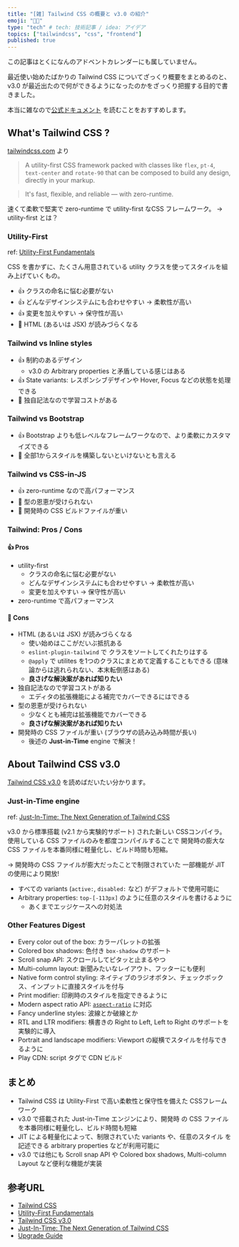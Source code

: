 ```yaml
---
title: "[雑] Tailwind CSS の概要と v3.0 の紹介"
emoji: "🎅🏻"
type: "tech" # tech: 技術記事 / idea: アイデア
topics: ["tailwindcss", "css", "frontend"]
published: true
---
```


この記事はとくになんのアドベントカレンダーにも属していません。

最近使い始めたばかりの Tailwind CSS についてざっくり概要をまとめるのと、 v3.0 が最近出たので何ができるようになったのかをざっくり把握する目的で書きました。

本当に雑なので[公式ドキュメント](https://tailwindcss.com) を読むことをおすすめします。

## What's Tailwind CSS ?
[tailwindcss.com](https://tailwindcss.com) より
> A utility-first CSS framework packed with classes like `flex`, `pt-4`, `text-center` and `rotate-90` that can be composed to build any design, directly in your markup.

> It's fast, flexible, and reliable — with zero-runtime.

速くて柔軟で堅実で zero-runtime で utility-first なCSS フレームワーク。
→ utility-first とは？

### Utility-First
ref: [Utility-First Fundamentals](https://tailwindcss.com/docs/utility-first)

CSS を書かずに、たくさん用意されている utility クラスを使ってスタイルを組み上げていくもの。

- 👍 クラスの命名に悩む必要がない
- 👍 どんなデザインシステムにも合わせやすい → 柔軟性が高い
- 👍 変更を加えやすい → 保守性が高い
- 🤔 HTML (あるいは JSX) が読みづらくなる

### Tailwind vs Inline styles
- 👍 制約のあるデザイン
  - v3.0 の Arbitrary properties と矛盾している感じはある
- 👍 State variants: レスポンシブデザインや Hover, Focus などの状態を処理できる
- 🤔 独自記法なので学習コストがある

### Tailwind vs Bootstrap
- 👍 Bootstrap よりも低レベルなフレームワークなので、より柔軟にカスタマイズできる
- 🤔 全部1からスタイルを構築しないといけないとも言える

### Tailwind vs CSS-in-JS
- 👍 zero-runtime なので高パフォーマンス
- 🤔 型の恩恵が受けられない
- 🤔 開発時の CSS ビルドファイルが重い

### Tailwind: Pros / Cons
#### 👍 Pros
- utility-first
  - クラスの命名に悩む必要がない
  - どんなデザインシステムにも合わせやすい → 柔軟性が高い
  - 変更を加えやすい → 保守性が高い
- zero-runtime で高パフォーマンス

#### 🤔 Cons
- HTML (あるいは JSX) が読みづらくなる
  - 使い始めはここがだいぶ抵抗ある
  - `eslint-plugin-tailwind` で クラスをソートしてくれたりはする
  - `@apply` で utilites を1つのクラスにまとめて定義することもできる (意味論からは逃れられない、本末転倒感はある)
  - **良さげな解決案があれば知りたい**
- 独自記法なので学習コストがある
  - エディタの拡張機能による補完でカバーできるにはできる
- 型の恩恵が受けられない
  - 少なくとも補完は拡張機能でカバーできる
  - **良さげな解決案があれば知りたい**
- 開発時の CSS ファイルが重い (ブラウザの読み込み時間が長い)
  - 後述の **Just-in-Time** engine で解決！


## About Tailwind CSS v3.0
[Tailwind CSS v3.0](https://tailwindcss.com/blog/tailwindcss-v3) を読めばだいたい分かります。

### Just-in-Time engine
ref: [Just-In-Time: The Next Generation of Tailwind CSS](https://tailwindcss.com/blog/just-in-time-the-next-generation-of-tailwind-css)

v3.0 から標準搭載 (v2.1 から実験的サポート) された新しい CSSコンパイラ。
使用している CSS ファイルのみを都度コンパイルすることで 開発時の膨大な CSS ファイルを本番同様に軽量化し、ビルド時間も短縮。

→ 開発時の CSS ファイルが膨大だったことで制限されていた 一部機能が JIT の使用により開放!
- すべての variants (`active:`, `disabled:` など) がデフォルトで使用可能に
- Arbitrary properties: `top-[-113px]` のように任意のスタイルを書けるように
  - あくまでエッジケースへの対処法

### Other Features Digest
- Every color out of the box: カラーパレットの拡張
- Colored box shadows: 色付き `box-shadow` のサポート
- Scroll snap API: スクロールしてピタッと止まるやつ
- Multi-column layout: 新聞みたいなレイアウト、フッターにも便利
- Native form control styling: ネイティブのラジオボタン、チェックボックス、インプットに直接スタイルを付与
- Print modifier: 印刷時のスタイルを指定できるように
- Modern aspect ratio API: [`aspect-ratio`](https://developer.mozilla.org/ja/docs/Web/CSS/aspect-ratio) に対応
- Fancy underline styles: 波線とか破線とか
- RTL and LTR modifiers: 横書きの Right to Left, Left to Right のサポートを実験的に導入
- Portrait and landscape modifiers: Viewport の縦横でスタイルを付与できるように
- Play CDN: script タグで CDN ビルド


## まとめ
- Tailwind CSS は Utility-First で高い柔軟性と保守性を備えた CSSフレームワーク
- v3.0 で搭載された Just-in-Time エンジンにより、開発時 の CSS ファイルを本番同様に軽量化し、ビルド時間も短縮
- JIT による軽量化によって、制限されていた variants や、任意のスタイル を記述できる arbitrary properties などが利用可能に
- v3.0 では他にも Scroll snap API や Colored box shadows, Multi-column Layout など便利な機能が実装


## 参考URL
- [Tailwind CSS](https://tailwindcss.com/)
- [Utility-First Fundamentals](https://tailwindcss.com/docs/utility-first)
- [Tailwind CSS v3.0](https://tailwindcss.com/blog/tailwindcss-v3)
- [Just-In-Time: The Next Generation of Tailwind CSS](https://tailwindcss.com/blog/just-in-time-the-next-generation-of-tailwind-css)
- [Upgrade Guide](https://tailwindcss.com/docs/upgrade-guide)
